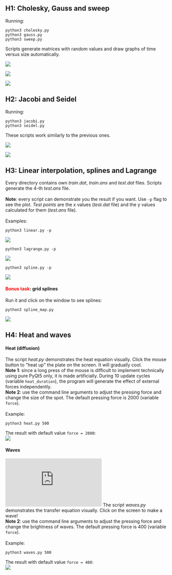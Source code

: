 ## H1: Cholesky, Gauss and sweep
Running:
```
python3 cholesky.py
python3 gauss.py
python3 sweep.py
```
Scripts generate matrices with random values and draw graphs of time versus size automatically.

![](images/cholesky.png)

![](images/gauss.png)

![](images/sweep.png)

## H2: Jacobi and Seidel
Running:
```
python3 jacobi.py
python3 seidel.py
```
These scripts work similarly to the previous ones.

![](images/jacobi.png)

![](images/seidel.png)

## H3: Linear interpolation, splines and Lagrange
Every directory contains own *train.dat*, *train.ans* and *test.dat* files. Scripts generate the 4-th *test.ans* file. <br><br>
**Note**: every script can demonstrate you the result if you want. Use `-p` flag to see the plot. *Test points* are the x values (*test.dat* file) and the y values calculated for them (*test.ans* file).<br><br>
Examples:
```
python3 linear.py -p
```
![](images/linear.png)
```
python3 lagrange.py -p
```
![](images/lagrange.png)
```
python3 spline.py -p
```
![](images/spline.png)
#### <span style="color:red">Bonus task</span>: grid splines
Run it and click on the window to see splines:
```
python3 spline_map.py
```
![](images/splines-bonus.png)

## H4: Heat and waves
#### Heat (diffusion)
The script *heat.py* demonstrates the heat equation visually. Click the mouse button to "heat up" the plate on the screen. It will gradually cool.<br>
**Note 1**: since a long press of the mouse is difficult to implement technically using pure PyQt5 only, it is made artificially. During 10 update cycles (variable `heat_duration`), the program will generate the effect of external forces independently.<br>
**Note 2**: use the command line arguments to adjust the pressing force and change the size of the spot. The default pressing force is 2000 (variable `force`).<br><br>
Example:
```
python3 heat.py 500
```
The result with default value `force = 2000`:<br>
![](images/heat.png)
<br>
#### Waves
![equation](https://latex.codecogs.com/gif.latex?%5Clarge%20%5Cfrac%7B%5Cpartial%5E2%20u%7D%7B%5Cpartial%20t%5E2%7D%20-%20c%5E2%5Cfrac%7B%5Cpartial%5E2%20u%7D%7B%5Cpartial%20x%5E2%7D%20%3D%20f)
The script *waves.py* demonstrates the transfer equation visually. Click on the screen to make a wave! <br>
**Note 2**: use the command line arguments to adjust the pressing force and change the brightness of waves. The default pressing force is 400 (variable `force`).<br><br>
Example:
```
python3 waves.py 500
```
The result with default value `force = 400`:<br>
![](images/waves.png)

